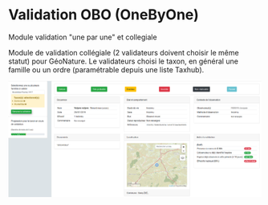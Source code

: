 # Validation OBO (OneByOne)
Module validation "une par une" et collegiale

Module de validation collégiale (2 validateurs doivent choisir le même statut) pour GéoNature.
Le validateurs choisi le taxon, en général une famille ou un ordre (paramétrable depuis une liste Taxhub).


![Screenshot](docs/images/screenshot.png)
